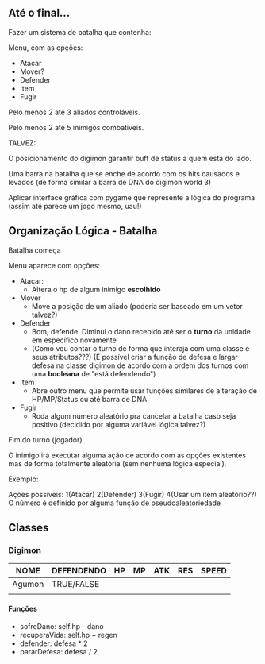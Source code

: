 ## Até o final...

Fazer um sistema de batalha que contenha:

Menu, com as opções:

- Atacar
- Mover?
- Defender
- Item
- Fugir

Pelo menos 2 até 3 aliados controláveis.

Pelo menos 2 até 5 inimigos combatíveis.

TALVEZ:

O posicionamento do digimon garantir buff de status a quem está do lado.

Uma barra na batalha que se enche de acordo com os hits causados e levados (de forma similar a barra de DNA do digimon world 3)

Aplicar interface gráfica com pygame que represente a lógica do programa (assim até parece um jogo mesmo, uau!)

## Organização Lógica - Batalha

Batalha começa

Menu aparece com opções:

- Atacar:
  - Altera o hp de algum inimigo **escolhido**
- Mover
  - Move a posição de um aliado (poderia ser baseado em um vetor talvez?)
- Defender
  - Bom, defende. Diminui o dano recebido até ser o **turno** da unidade em específico novamente
  - (Como vou contar o turno de forma que interaja com uma classe e seus atributos???) (É possível criar a função de defesa e largar defesa na classe digimon de acordo com a ordem dos turnos com uma **booleana** de "está defendendo")
- Item
  - Abre outro menu que permite usar funções similares de alteração de HP/MP/Status ou até barra de DNA
- Fugir
  - Roda algum número aleatório pra cancelar a batalha caso seja positivo (decidido por alguma variável lógica talvez?)

Fim do turno (jogador)

O inimigo irá executar alguma ação de acordo com as opções existentes mas de forma totalmente aleatória (sem nenhuma lógica especial).

Exemplo:

Ações possíveis: 1(Atacar) 2(Defender) 3(Fugir) 4(Usar um item aleatório??)
O número é definido por alguma função de pseudoaleatoriedade 

## Classes

### Digimon

| NOME   | DEFENDENDO | HP   | MP   | ATK  | RES  | SPEED |
| ------ | ---------- | ---- | ---- | ---- | ---- | ----- |
| Agumon | TRUE/FALSE |      |      |      |      |       |
|        |            |      |      |      |      |       |

#### Funções

- sofreDano: self.hp - dano
- recuperaVida: self.hp + regen
- defender: defesa * 2
- pararDefesa: defesa / 2